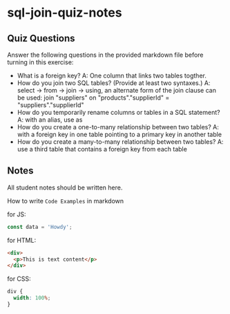 # sql-join-quiz-notes

## Quiz Questions

Answer the following questions in the provided markdown file before turning in this exercise:

- What is a foreign key?
  A: One column that links two tables togther.
- How do you join two SQL tables? (Provide at least two syntaxes.)
  A: select -> from -> join -> using, an alternate form of the join clause can be used: join "suppliers" on "products"."supplierId" = "suppliers"."supplierId"
- How do you temporarily rename columns or tables in a SQL statement?
  A: with an alias, use as
- How do you create a one-to-many relationship between two tables?
  A: with a foreign key in one table pointing to a primary key in another table
- How do you create a many-to-many relationship between two tables?
  A: use a third table that contains a foreign key from each table

## Notes

All student notes should be written here.

How to write `Code Examples` in markdown

for JS:

```javascript
const data = 'Howdy';
```

for HTML:

```html
<div>
  <p>This is text content</p>
</div>
```

for CSS:

```css
div {
  width: 100%;
}
```
